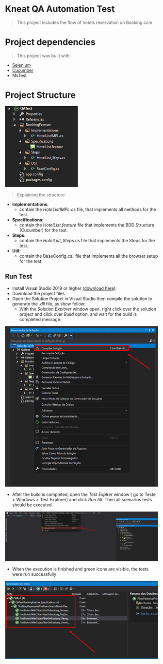 # Kneat QA Automation Test
> This project includes the flow of hotels reservation on Booking.com

# Project dependencies
> This project was built with:
   * [Selenium](https://www.selenium.dev/)
   * [Cucumber](https://cucumber.io/)
   * MsTest
   

# Project Structure

![](project-structure.png)

> Explaining the structure:
  * **Implementations:** 
      - contain the _HoteListIMPL.cs_ file, that implements all methods for the test.
  * **Specifications:**
      - contain the _HotelList.feature_ file that implements the BDD Structure (Cucumber) for the test.
  * **Steps:**
      - contain the _HotelList_Steps.cs_ file that implements the Steps for the test.
  * **Util:**
      - contain the BaseConfig.cs_ file that implements all the browser setup for the test.

## Run Test
  * Install Visual Studio 2019 or higher [(download here)](https://docs.microsoft.com/pt-br/visualstudio/?view=vs-2019).
  * Download the project files
  * Open the Solution Project in Visual Studio then compile the solution to generate the _.dll_ file, as show follow:
      * With the _Solution Explorer_ window open, right click over the solution project and click over _Build_ option, and wait for the build is completed message:
 
![](compile-solution.png)

* After the build is completed, open the _Test Explrer_ window ( go to Teste > Windows > Test Explorer) and click _Run All_. Then all scenarios tests should be executed. 

![](test-explorer.png)
* When the execution is finished and green icons are visible, the tests were run successfully 

![](success-test.png)
  



